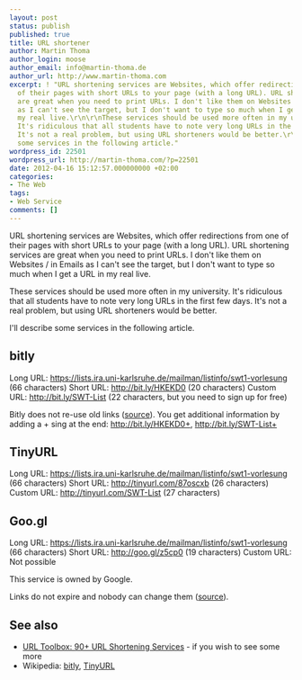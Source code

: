 ```yaml
---
layout: post
status: publish
published: true
title: URL shortener
author: Martin Thoma
author_login: moose
author_email: info@martin-thoma.de
author_url: http://www.martin-thoma.com
excerpt: ! "URL shortening services are Websites, which offer redirections from one
  of their pages with short URLs to your page (with a long URL). URL shortening services
  are great when you need to print URLs. I don't like them on Websites / in Emails
  as I can't see the target, but I don't want to type so much when I get a URL in
  my real live.\r\n\r\nThese services should be used more often in my university.
  It's ridiculous that all students have to note very long URLs in the first few days.
  It's not a real problem, but using URL shorteners would be better.\r\n\r\nI'll describe
  some services in the following article."
wordpress_id: 22501
wordpress_url: http://martin-thoma.com/?p=22501
date: 2012-04-16 15:12:57.000000000 +02:00
categories:
- The Web
tags:
- Web Service
comments: []
---
```

URL shortening services are Websites, which offer redirections from one of their pages with short URLs to your page (with a long URL). URL shortening services are great when you need to print URLs. I don't like them on Websites / in Emails as I can't see the target, but I don't want to type so much when I get a URL in my real live.

These services should be used more often in my university. It's ridiculous that all students have to note very long URLs in the first few days. It's not a real problem, but using URL shorteners would be better.

I'll describe some services in the following article.<a id="more"></a><a id="more-22501"></a>

<h2>bitly</h2>
Long URL: <a href="https://lists.ira.uni-karlsruhe.de/mailman/listinfo/swt1-vorlesung">https://lists.ira.uni-karlsruhe.de/mailman/listinfo/swt1-vorlesung</a> (66 characters)
Short URL: <a href="http://bit.ly/HKEKD0">http://bit.ly/HKEKD0</a> (20 characters)
Custom URL: <a href="http://bit.ly/SWT-List">http://bit.ly/SWT-List</a> (22 characters, but you need to sign up for free)

Bitly does not re-use old links (<a href="https://bitly.com/pages/help#i_1_4">source</a>).
You get additional information by adding a + sing at the end: <a href="http://bit.ly/HKEKD0+">http://bit.ly/HKEKD0+</a>, <a href="http://bit.ly/SWT-List+">http://bit.ly/SWT-List+</a>

<h2>TinyURL</h2>
Long URL: <a href="https://lists.ira.uni-karlsruhe.de/mailman/listinfo/swt1-vorlesung">https://lists.ira.uni-karlsruhe.de/mailman/listinfo/swt1-vorlesung</a> (66 characters)
Short URL: <a href="http://tinyurl.com/87oscxb">http://tinyurl.com/87oscxb</a> (26 characters)
Custom URL: <a href="http://tinyurl.com/SWT-List">http://tinyurl.com/SWT-List</a> (27 characters)

<h2>Goo.gl</h2>
Long URL: <a href="https://lists.ira.uni-karlsruhe.de/mailman/listinfo/swt1-vorlesung">https://lists.ira.uni-karlsruhe.de/mailman/listinfo/swt1-vorlesung</a> (66 characters)
Short URL: <a href="http://goo.gl/z5cp0">http://goo.gl/z5cp0</a> (19 characters)
Custom URL: Not possible

This service is owned by Google.

Links do not expire and nobody can change them (<a href="http://support.google.com/websearch/bin/answer.py?hl=en&answer=190768">source</a>).

<h2>See also</h2>
<ul>
  <li><a href="http://mashable.com/2008/01/08/url-shortening-services/">URL Toolbox: 90+ URL Shortening Services</a> - if you wish to see some more</li>
  <li>Wikipedia: <a href="http://en.wikipedia.org/wiki/Bitly">bitly</a>, <a href="http://en.wikipedia.org/wiki/TinyURL">TinyURL</a></li>
</ul>
